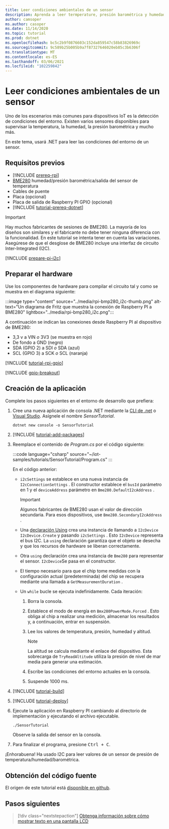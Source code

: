 ```yaml
---
title: Leer condiciones ambientales de un sensor
description: Aprenda a leer termperature, presión barométrica y humedad con las bibliotecas de IoT de .NET.
author: camsoper
ms.author: casoper
ms.date: 11/14/2020
ms.topic: tutorial
ms.prod: dotnet
ms.openlocfilehash: bc5c2b9f0876603c152da859547c58b83826969c
ms.sourcegitcommit: 9c589b25b005b9a7f87327646020eb85c3b6306f
ms.translationtype: MT
ms.contentlocale: es-ES
ms.lasthandoff: 03/06/2021
ms.locfileid: "102259842"
---
```

# <a name="read-environmental-conditions-from-a-sensor"></a>Leer condiciones ambientales de un sensor

Uno de los escenarios más comunes para dispositivos IoT es la detección de condiciones del entorno. Existen varios sensores disponibles para supervisar la temperatura, la humedad, la presión barométrica y mucho más.

En este tema, usará .NET para leer las condiciones del entorno de un sensor.

## <a name="prerequisites"></a>Requisitos previos

- [!INCLUDE [prereq-rpi](../includes/prereq-rpi.md)]
- [BME280](https://learn.adafruit.com/adafruit-bme280-humidity-barometric-pressure-temperature-sensor-breakout) humedad/presión barométrica/salida del sensor de temperatura
- Cables de puente
- Placa (opcional)
- Placa de salida de Raspberry PI GPIO (opcional)
- [!INCLUDE [tutorial-prereq-dotnet](../includes/tutorial-prereq-dotnet.md)]

> [!IMPORTANT]
> Hay muchos fabricantes de sesiones de BME280. La mayoría de los diseños son similares y el fabricante no debe tener ninguna diferencia con la funcionalidad. En este tutorial se intenta tener en cuenta las variaciones. Asegúrese de que el desglose de BME280 incluye una interfaz de circuito Inter-Integrated (I2C).

[!INCLUDE [prepare-pi-i2c](../includes/prepare-pi-i2c.md)]

## <a name="prepare-the-hardware"></a>Preparar el hardware

Use los componentes de hardware para compilar el circuito tal y como se muestra en el diagrama siguiente:

:::image type="content" source="../media/rpi-bmp280_i2c-thumb.png" alt-text="Un diagrama de Fritz que muestra la conexión de Raspberry PI a BME280" lightbox="../media/rpi-bmp280_i2c.png":::

A continuación se indican las conexiones desde Raspberry PI al dispositivo de BME280:

- 3,3 v a VIN *o* 3V3 (se muestra en rojo)
- De fondo a GND (negro)
- SDA (GPIO 2) a SDI *o* SDA (azul)
- SCL (GPIO 3) a SCK *o* SCL (naranja)

[!INCLUDE [tutorial-rpi-gpio](../includes/tutorial-rpi-gpio.md)]

[!INCLUDE [gpio-breakout](../includes/gpio-breakout.md)]

## <a name="create-the-app"></a>Creación de la aplicación

Complete los pasos siguientes en el entorno de desarrollo que prefiera:

1. Cree una nueva aplicación de consola .NET mediante la [CLI de .net](../../core/tools/dotnet-new.md) o [Visual Studio](../../core/tutorials/with-visual-studio.md). Asígnele el nombre *SensorTutorial*.

    ```dotnetcli
    dotnet new console -o SensorTutorial
    ```

1. [!INCLUDE [tutorial-add-packages](../includes/tutorial-add-packages.md)]
1. Reemplace el contenido de *Program.cs* por el código siguiente:

    :::code language="csharp" source="~/iot-samples/tutorials/SensorTutorial/Program.cs" :::

    En el código anterior:

    - `i2cSettings` se establece en una nueva instancia de `I2cConnectionSettings` . El constructor establece el `busId` parámetro en 1 y el `deviceAddress` parámetro en `Bme280.DefaultI2cAddress` .

        > [!IMPORTANT]
        > Algunos fabricantes de BME280 usan el valor de dirección secundaria. Para esos dispositivos, use `Bme280.SecondaryI2cAddress` .

    - Una [declaración Using](../../csharp/whats-new/csharp-8.md#using-declarations) crea una instancia de llamando a `I2cDevice` `I2cDevice.Create` y pasando `i2cSettings` . Esto `I2cDevice` representa el bus I2C. La `using` declaración garantiza que el objeto se desecha y que los recursos de hardware se liberan correctamente.
    - Otra `using` declaración crea una instancia de `Bme280` para representar el sensor. `I2cDevice`Se pasa en el constructor.
    - El tiempo necesario para que el chip tome medidas con la configuración actual (predeterminada) del chip se recupera mediante una llamada a `GetMeasurementDuration` .
    - Un `while` bucle se ejecuta indefinidamente. Cada iteración:
        1. Borra la consola.
        1. Establece el modo de energía en `Bmx280PowerMode.Forced` . Esto obliga al chip a realizar una medición, almacenar los resultados y, a continuación, entrar en suspensión.
        1. Lee los valores de temperatura, presión, humedad y altitud.

            > [!NOTE]
            > La altitud se calcula mediante el enlace del dispositivo. Esta sobrecarga de `TryReadAltitude` utiliza la presión de nivel de mar media para generar una estimación.

        1. Escribe las condiciones del entorno actuales en la consola.
        1. Suspende 1000 ms.

1. [!INCLUDE [tutorial-build](../includes/tutorial-build.md)]
1. [!INCLUDE [tutorial-deploy](../includes/tutorial-deploy.md)]
1. Ejecute la aplicación en Raspberry PI cambiando al directorio de implementación y ejecutando el archivo ejecutable.

    ```bash
    ./SensorTutorial
    ```

    Observe la salida del sensor en la consola.

1. Para finalizar el programa, presione <kbd>Ctrl + C</kbd>.

¡Enhorabuena! Ha usado I2C para leer valores de un sensor de presión de temperatura/humedad/barométrica.

## <a name="get-the-source-code"></a>Obtención del código fuente

El origen de este tutorial está [disponible en github](https://github.com/MicrosoftDocs/dotnet-iot-assets/tree/master/tutorials/SensorTutorial).

## <a name="next-steps"></a>Pasos siguientes

> [!div class="nextstepaction"]
> [Obtenga información sobre cómo mostrar texto en una pantalla LCD](../tutorials/lcd-display.md)
